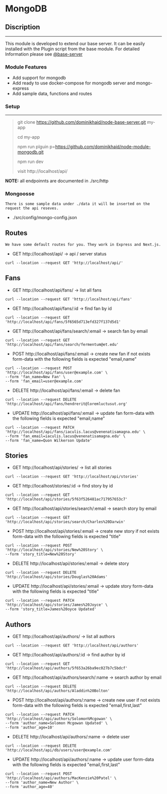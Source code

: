# MongoDB

## Discription

---

This module is developed to extend our base server. It can be easily installed with the Plugin script from the base module. For detailed Information please see [@base-server](https://github.com/dominikhaid/node-base-server.git)

### Module Features

- Add support for mongodb
- Add ready to use docker-compose for mongodb server and mongo-express
- Add sample data, functions and routes



### Setup

---

> git clone https://github.com/dominikhaid/node-base-server.git my-app
> 
> cd my-app
> 
> npm run plguin p=https://github.com/dominikhaid/node-module-mongodb.git
> 
> npm run dev
> 
> visit http://localhost/api/

**NOTE:**  all endpoinnts are documented in ./src/http



### Mongoosse

```
There is some sample data under ./data it will be inserted on the request the api reseves.
```

- ./src/config/mongo-config.json



## Routes

```
We have some default routes for you. They work in Express and Next.js.
```

- GET http://localhost/api/ -> api / server status

```
curl --location --request GET 'http://localhost/api/'
```

## Fans

- GET http://localhost/api/fans/ -> list all fans

```
curl --location --request GET 'http://localhost/api/fans'
```

- GET http://localhost/api/fans/:id -> find fan by id

```
curl --location --request GET 'http://localhost/api/fans/5f6565d713efd327f137d5d1'
```

- GET http://localhost/api/fans/search/:email -> search fan by email

```
curl --location --request GET 'http://localhost/api/fans/search/fermentum@et.edu'
```

- POST http://localhost/api/fans/:email -> create new fan if not exists
  form-data with the following fields is expected "email,name"

```
curl --location --request POST 'http://localhost/api/fans/user@example.com' \
--form 'fan_name=New Fan' \
--form 'fan_email=user@example.com'
```

- DELETE http://localhost/api/fans/:email -> delete fan

```
curl --location --request DELETE 'http://localhost/api/fans/hendrerit@loremluctusut.org'
```

- UPDATE http://localhost/api/fans/:email -> update fan form-data with the
  following fields is expected "email,name"

```
curl --location --request PATCH 'http://localhost/api/fans/iaculis.lacus@venenatisamagna.edu' \
--form 'fan_email=iaculis.lacus@venenatisamagna.edu' \
--form 'fan_name=Quon Wilkerson Update'
```

## Stories

- GET http://localhost/api/stories/ -> list all stories

```
curl --location --request GET 'http://localhost/api/stories'
```

- GET http://localhost/stories/:id -> find story by id

```
curl --location --request GET 'http://localhost/api/stories/5f63f526481ac717957653c7'
```

- GET http://localhost/api/stories/search/:email -> search story by email

```
curl --location --request GET 'http://localhost/api/stories/search/Charles%20Darwin'
```

- POST http://localhost/api/stories/:email -> create new story if not exists
  form-data with the following fields is expected "title"

```
curl --location --request POST 'http://localhost/api/stories/New%20Story' \
--form 'story_title=New%20Story'
```

- DELETE http://localhost/api/stories/:email -> delete story

```
curl --location --request DELETE 'http://localhost/api/stories/Douglas%20Adams'
```

- UPDATE http://localhost/api/stories/:email -> update story form-data with the
  following fields is expected "title"

```
curl --location --request PATCH 'http://localhost/api/stories/James%20Joyce' \
--form 'story_title=James%20oyce Updated'
```

## Authors

- GET http://localhost/api/authors/ -> list all authors

```
curl --location --request GET 'http://localhost/api/authors'
```

- GET http://localhost/api/authors/:id -> find author by id

```
curl --location --request GET 'http://localhost/api/authors/5f653a26ba9ec027b7c5bdcf'
```

- GET http://localhost/api/authors/search/:name -> search author by email

```
curl --location --request DELETE 'http://localhost/api/authors/Aladdin%20Bolton'
```

- POST http://localhost/api/authors/:name -> create new user if not exists
  form-data with the following fields is expected "email,first,last"

```
curl --location --request PATCH 'http://localhost/api/authors/Solomon%Mcgowan' \
--form 'author_name=Solomon Mcgowan Updated' \
--form 'author_age=10'
```

- DELETE http://localhost/api/authors/:name -> delete user

```
curl --location --request DELETE 'http://localhost/api/db/users/user@example.com'
```

- UPDATE http://localhost/api/authors/:name -> update user form-data with the
  following fields is expected "email,first,last"

```
curl --location --request POST 'http://localhost/api/authors/MacKenzie%20Patel' \
--form 'author_name=New Author' \
--form 'author_age=40'
```
